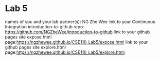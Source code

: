 # Lab 5 
names of you and your lab partner(s): NG Zhe Wee
link to your Continuous Integration introduction-to-github repo: https://github.com/NGZheWee/introduction-to-github
link to your github pages site expose.html page:https://ngzhewee.github.io/CSE110_Lab5/expose.html
link to your github pages site explore.html page:https://ngzhewee.github.io/CSE110_Lab5/explore.html

